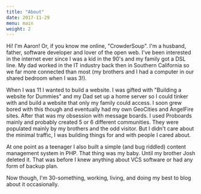 ```yaml
---
title: "About"
date: 2017-11-29
menu: main
weight: 2
---
```


Hi! I'm Aaron! Or, if you know me online, "CrowderSoup". I'm a husband, father,
software developer and lover of the open web. I've been interested in the
internet ever since I was a kid in the 90's and my family got a DSL line. My
dad worked in the IT industry back then in Southern California so we far more
connected than most (my brothers and I had a computer in our shared bedroom
when I was 3!).

When I was 11 I wanted to build a website. I was gifted with "Building a
website for Dummies" and my Dad set up a home server so I could tinker with and
build a website that only my family could access. I soon grew bored with this
though and eventually had my own GeoCities and AngelFire sites. After that was
my obsession with message boards. I used Proboards mainly and probably created
5 or 6 different communities. They were populated mainly by my brothers and the
odd visitor. But I didn't care about the minimal traffic, I was building things
for and with people I cared about.

At one point as a teenager I also built a simple (and bug riddled) content
management system in PHP. That thing was my baby. Until my brother Josh deleted
it. That was before I knew anything about VCS software or had any form of
backup plan.

Now though, I'm 30-something, working, living, and doing my best to blog about
it occasionally.
